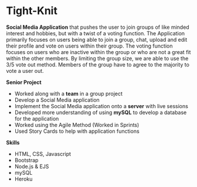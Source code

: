 # Tight-Knit
**Social Media Application** that pushes the user to join groups of like minded interest and hobbies, but with a twist of a voting function.
The Application primarily focuses on users being able to join a group, chat, upload and edit their profile and vote on users within their group.
The voting function focuses on users who are inactive within the group or who are not a great fit within the other members.
By limiting the group size, we are able to use the 3/5 vote out method. Members of the group have to agree to the majority to vote a user out.



**Senior Project**
- Worked along with a **team** in a group project
- Develop a Social Media application
- Implement the Social Media application onto a **server** with live sessions
- Developed more understanding of using **mySQL** to develop a database for the application
- Worked using the Agile Method (Worked in Sprints)
- Used Story Cards to help with application functions

**Skills**
- HTML, CSS, Javascript
- Bootstrap
- Node.js & EJS
- mySQL
- Heroku
